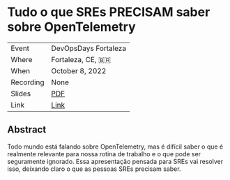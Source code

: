 # Tudo o que SREs PRECISAM saber sobre OpenTelemetry

|           |                                                                                  |
| --------- | ---------------------------------------------------------------------------------|
| Event     | DevOpsDays Fortaleza                                                             |
| Where     | Fortaleza, CE, 🇧🇷                                                                |
| When      | October 8, 2022                                                                  |
| Recording | None                                                                             |
| Slides    | [PDF](slides.pdf)                                                                |
| Link      | [Link](https://devopsdays.org/events/2022-fortaleza/program/juraci-paixao/)      |

## Abstract

Todo mundo está falando sobre OpenTelemetry, mas é difícil saber o que é realmente relevante para nossa rotina de trabalho e o que pode ser seguramente ignorado. Essa apresentação pensada para SREs vai resolver isso, deixando claro o que as pessoas SREs precisam saber.
